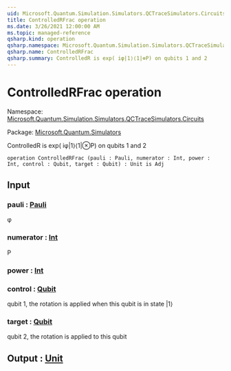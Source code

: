 ```yaml
---
uid: Microsoft.Quantum.Simulation.Simulators.QCTraceSimulators.Circuits.ControlledRFrac
title: ControlledRFrac operation
ms.date: 3/26/2021 12:00:00 AM
ms.topic: managed-reference
qsharp.kind: operation
qsharp.namespace: Microsoft.Quantum.Simulation.Simulators.QCTraceSimulators.Circuits
qsharp.name: ControlledRFrac
qsharp.summary: ControlledR is exp( iφ|1⟩⟨1|⊗P) on qubits 1 and 2
---
```


# ControlledRFrac operation

Namespace: [Microsoft.Quantum.Simulation.Simulators.QCTraceSimulators.Circuits](xref:Microsoft.Quantum.Simulation.Simulators.QCTraceSimulators.Circuits)

Package: [Microsoft.Quantum.Simulators](https://nuget.org/packages/Microsoft.Quantum.Simulators)


ControlledR is exp( iφ|1⟩⟨1|⊗P) on qubits 1 and 2

```qsharp
operation ControlledRFrac (pauli : Pauli, numerator : Int, power : Int, control : Qubit, target : Qubit) : Unit is Adj
```


## Input

### pauli : [Pauli](xref:microsoft.quantum.lang-ref.pauli)

φ


### numerator : [Int](xref:microsoft.quantum.lang-ref.int)

P


### power : [Int](xref:microsoft.quantum.lang-ref.int)




### control : [Qubit](xref:microsoft.quantum.lang-ref.qubit)

qubit 1, the rotation is applied when this qubit is in state |1⟩


### target : [Qubit](xref:microsoft.quantum.lang-ref.qubit)

qubit 2, the rotation is applied to this qubit



## Output : [Unit](xref:microsoft.quantum.lang-ref.unit)

